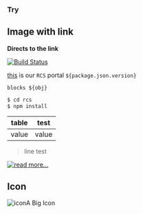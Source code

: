### Try
## Image with link

**Directs to the link**

[![Build Status](https://img.shields.io/travis/angular/angular-cli/master.svg?label=travis)](https://dillinger.io/)

[this](http://apisrv-dashboard-prod-1100.zreem.com/pages/customers/search) is our `RCS` portal `${package.json.version}`
```
blocks ${obj}
```
```sh
$ cd rcs
$ npm install
```

|table|test|
|------|------|
|value|value|

> line test

[![read more...]()](http://apisrv-dashboard-prod-1100.zreem.com/pages/customers/search)

## Icon

![icon](http://www.iconshock.com/img_jpg/SOPHISTIQUE/communications/jpg/256/car_icon.jpg)A Big Icon
